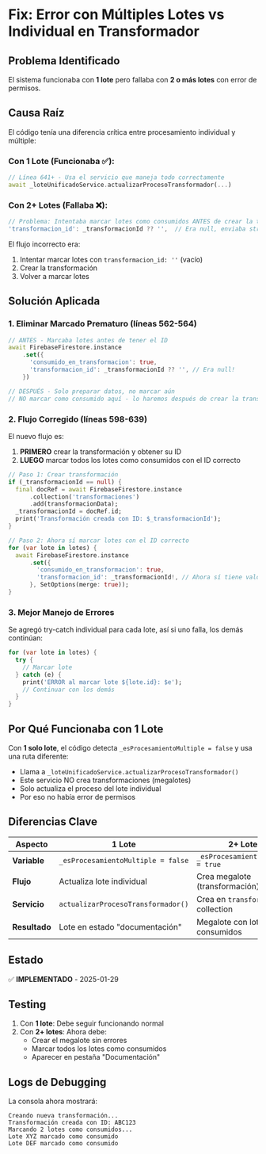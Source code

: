 # Fix: Error con Múltiples Lotes vs Individual en Transformador

## Problema Identificado
El sistema funcionaba con **1 lote** pero fallaba con **2 o más lotes** con error de permisos.

## Causa Raíz
El código tenía una diferencia crítica entre procesamiento individual y múltiple:

### Con 1 Lote (Funcionaba ✅):
```dart
// Línea 641+ - Usa el servicio que maneja todo correctamente
await _loteUnificadoService.actualizarProcesoTransformador(...)
```

### Con 2+ Lotes (Fallaba ❌):
```dart
// Problema: Intentaba marcar lotes como consumidos ANTES de crear la transformación
'transformacion_id': _transformacionId ?? '',  // Era null, enviaba string vacío ''
```

El flujo incorrecto era:
1. Intentar marcar lotes con `transformacion_id: ''` (vacío)
2. Crear la transformación
3. Volver a marcar lotes

## Solución Aplicada

### 1. Eliminar Marcado Prematuro (líneas 562-564)
```dart
// ANTES - Marcaba lotes antes de tener el ID
await FirebaseFirestore.instance
    .set({
      'consumido_en_transformacion': true,
      'transformacion_id': _transformacionId ?? '', // Era null!
    })

// DESPUÉS - Solo preparar datos, no marcar aún
// NO marcar como consumido aquí - lo haremos después de crear la transformación
```

### 2. Flujo Corregido (líneas 598-639)
El nuevo flujo es:
1. **PRIMERO** crear la transformación y obtener su ID
2. **LUEGO** marcar todos los lotes como consumidos con el ID correcto

```dart
// Paso 1: Crear transformación
if (_transformacionId == null) {
  final docRef = await FirebaseFirestore.instance
      .collection('transformaciones')
      .add(transformacionData);
  _transformacionId = docRef.id;
  print('Transformación creada con ID: $_transformacionId');
}

// Paso 2: Ahora sí marcar lotes con el ID correcto
for (var lote in lotes) {
  await FirebaseFirestore.instance
      .set({
        'consumido_en_transformacion': true,
        'transformacion_id': _transformacionId!, // Ahora sí tiene valor
      }, SetOptions(merge: true));
}
```

### 3. Mejor Manejo de Errores
Se agregó try-catch individual para cada lote, así si uno falla, los demás continúan:
```dart
for (var lote in lotes) {
  try {
    // Marcar lote
  } catch (e) {
    print('ERROR al marcar lote ${lote.id}: $e');
    // Continuar con los demás
  }
}
```

## Por Qué Funcionaba con 1 Lote

Con **1 solo lote**, el código detecta `_esProcesamientoMultiple = false` y usa una ruta diferente:
- Llama a `_loteUnificadoService.actualizarProcesoTransformador()`
- Este servicio NO crea transformaciones (megalotes)
- Solo actualiza el proceso del lote individual
- Por eso no había error de permisos

## Diferencias Clave

| Aspecto | 1 Lote | 2+ Lotes |
|---------|--------|----------|
| **Variable** | `_esProcesamientoMultiple = false` | `_esProcesamientoMultiple = true` |
| **Flujo** | Actualiza lote individual | Crea megalote (transformación) |
| **Servicio** | `actualizarProcesoTransformador()` | Crea en `transformaciones` collection |
| **Resultado** | Lote en estado "documentación" | Megalote con lotes consumidos |

## Estado
✅ **IMPLEMENTADO** - 2025-01-29

## Testing
1. Con **1 lote**: Debe seguir funcionando normal
2. Con **2+ lotes**: Ahora debe:
   - Crear el megalote sin errores
   - Marcar todos los lotes como consumidos
   - Aparecer en pestaña "Documentación"

## Logs de Debugging
La consola ahora mostrará:
```
Creando nueva transformación...
Transformación creada con ID: ABC123
Marcando 2 lotes como consumidos...
Lote XYZ marcado como consumido
Lote DEF marcado como consumido
```